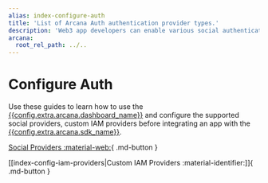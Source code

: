 ```yaml
---
alias: index-configure-auth
title: 'List of Arcana Auth authentication provider types.'
description: 'Web3 app developers can enable various social authentication providers or custom IAM providers to onboard users in the app. Click to find a complete list of social and custom IAM providers that are supported by the Arcana Auth.'
arcana:
  root_rel_path: ../..
---
```


# Configure Auth

Use these guides to learn how to use the [{{config.extra.arcana.dashboard_name}}]({{page.meta.arcana.root_rel_path}}/concepts/dashboard.md) and configure the supported social providers, custom IAM providers before integrating an app with the [{{config.extra.arcana.sdk_name}}]({{page.meta.arcana.root_rel_path}}/concepts/authsdk.md).

[Social Providers :material-web:]({{page.meta.arcana.root_rel_path}}/howto/config_social/index.md){ .md-button }

[[index-config-iam-providers|Custom IAM Providers :material-identifier:]]{ .md-button }
